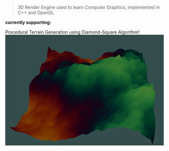 > 3D Render Engine used to learn Computer Graphics, implemented in C++ and OpenGL

**currently supporting:**

Procedural Terrain Generation using Diamond-Square Algorithm!
![](img/diamond-square-terrain.png)